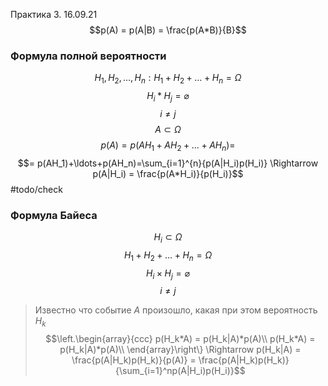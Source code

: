 Практика 3. 16.09.21
$$p(A) = p(A|B) = \frac{p(A*B)}{B}$$
### Формула полной вероятности
$$H_1,H_2, \ldots ,H_n: H_1+H_2+\ldots+H_n = \Omega$$
$$H_i*H_j=\varnothing$$ $$i\neq j$$ 
$$A \subset \Omega$$
$$p(A) = p(AH_1+AH_2+\ldots+AH_n) =$$ 
$$= p(AH_1)+\ldots+p(AH_n)=\sum_{i=1}^{n}{p(A|H_i)p(H_i)} \Rightarrow
p(A|H_i) = \frac{p(A*H_i)}{p(H_i)}$$
#todo/check 
### Формула Байеса
$$H_i\subset\Omega$$
$$H_1+H_2+\ldots+H_n = \Omega$$
$$H_i\times H_j=\varnothing$$ $$i\neq j$$
>Известно что событие $A$ произошло, какая при этом вероятность $H_k$
$$\left.\begin{array}{ccc} 
p(H_k*A) = p(H_k|A)*p(A)\\
p(H_k*A) = p(H_k|A)*p(A)\\ 
\end{array}\right\} \Rightarrow p(H_k|A) = \frac{p(A|H_k)p(H_k)}{p(A)} = \frac{p(A|H_k)p(H_k)}{\sum_{i=1}^np(A|H_i)p(H_i)}$$





